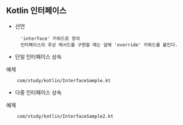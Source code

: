 ## Kotlin 인터페이스

* 선언
    
        'interface' 키워드로 정의
        인터페이스의 추상 메서드를 구현할 때는 앞에 'override' 키워드를 붙인다.
    
* 단일 인터페이스 상속

예제
    
        com/study/kotlin/InterfaceSample.kt    
    
* 다중 인터페이스 상속

예제

        com/study/kotlin/InterfaceSample2.kt 